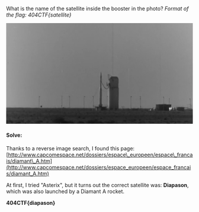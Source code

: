 What is the name of the satellite inside the booster in the photo?
*Format of the flag: 404CTF{satellite}*

![alt text](note/ctf/404CTF_2025/asset/fusee404.png)

#### Solve:

Thanks to a reverse image search, I found this page:
[http://www.capcomespace.net/dossiers/espace\_europeen/espace\_francais/diamant\_A.htm](http://www.capcomespace.net/dossiers/espace_europeen/espace_francais/diamant_A.htm)

At first, I tried "Asterix", but it turns out the correct satellite was: **Diapason**, which was also launched by a Diamant A rocket.

**404CTF{diapason}**
